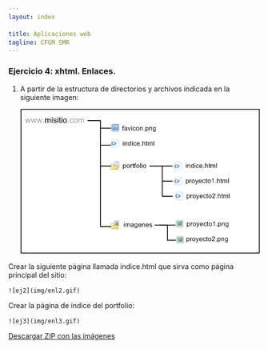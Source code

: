 ```yaml
---
layout: index

title: Aplicaciones web
tagline: CFGM SMR
---
```


### Ejercicio 4: xhtml. Enlaces.

1. A partir de la estructura de directorios y archivos indicada en la siguiente imagen:

	![ej1](img/enl1.gif)

 Crear la siguiente página llamada indice.html que sirva como página principal del sitio:

	![ej2](img/enl2.gif) 

Crear la página de índice del portfolio:

	![ej3](img/enl3.gif) 	

[Descargar ZIP con las imágenes](img/imagenes.zip)

